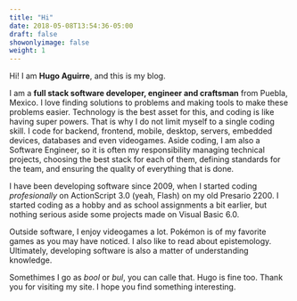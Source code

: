 ```yaml
---
title: "Hi"
date: 2018-05-08T13:54:36-05:00
draft: false
showonlyimage: false
weight: 1
---
```


Hi! I am **Hugo Aguirre**, and this is my blog. 
<!--more-->

I am a **full stack software developer, engineer and craftsman** from Puebla, Mexico. I love finding solutions to problems and making tools to make these problems easier. Technology is the best asset for this, and coding is like having super powers. That is why I do not limit myself to a single coding skill. I code for backend, frontend, mobile, desktop, servers, embedded devices, databases and even videogames. Aside coding, I am also a Software Engineer, so it is often my responsibility managing technical projects, choosing the best stack for each of them, defining standards for the team, and ensuring the quality of everything that is done.

I have been developing software since 2009, when I started coding _profesionally_ on ActionScript 3.0 (yeah, Flash) on my old Presario 2200. I started coding as a hobby and as school assignments a bit earlier, but nothing serious aside some projects made on Visual Basic 6.0.

Outside software, I enjoy videogames a lot. Pokémon is of my favorite games as you may have noticed. I also like to read about epistemology. Ultimately, developing software is also a matter of understanding knowledge.

Somethimes I go as _bool_ or _bul_, you can calle that. Hugo is fine too. Thank you for visiting my site. I hope you find something interesting.
